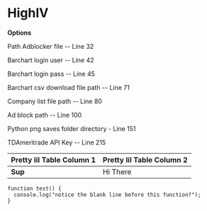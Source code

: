 # HighIV

**Options**

Path Adblocker file -- Line 32

Barchart login user -- Line 42

Barchart login pass -- Line 45

Barchart csv download file path -- Line 71

Company list file path -- Line 80

Ad block path -- Line 100

Python png saves folder directory - Line 151

TDAmeritrade API Key -- Line 215

| Pretty lil Table Column 1 | Pretty lil Table Column 2 |
|---------------------------|---------------------------|
|     **Sup**                   |      Hi There             |


```
function test() {
  console.log("notice the blank line before this function?");
}
```
